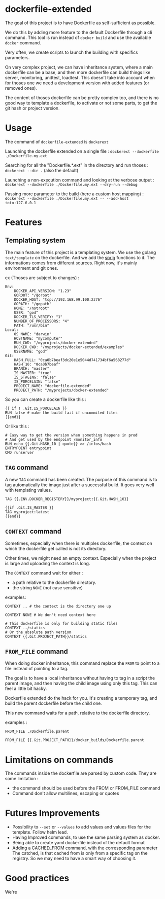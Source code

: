 # dockerfile-extended

The goal of this project is to have Dockerfile as self-sufficient as possible.

We do this by adding more feature to the default Dockerfile through a cli command.
This tool is run instead of `docker build` and use the available `docker` command.

Very often, we create scripts to launch the building with specifics parameters.

On very complex project, we can have inheritance system, where a main dockerfile can be a base,
and then more dockerfile can build things like server, monitoring, unittest, loadtest.
This doesn't take into account when for thoses one we need a development version with added features (or removed ones).

The content of thoses dockerfile can be pretty complex too, and there is no good way to template a dockerfile,
to activate or not some parts, to get the git hash or project version.

# Usage

The command of `dockerfile-extended` is `dockerext`

Launching the dockerfile extended on a single file :
`dockerext --dockerfile ./Dockerfile.my.ext`

Searching for all the "Dockerfile.*.ext" in the directory and run thoses :
`dockerext --dir .` (also the default)

Launching a non-execution command and looking at the verbose output :
`dockerext --dockerfile ./Dockerfile.my.ext --dry-run --debug`

Passing more parameter to the build (here a custom host mapping) :
`dockerext --dockerfile ./Dockerfile.my.ext -- --add-host toto:127.0.0.1`



# Features

## Templating system

The main feature of this project is a templating system.
We use the golang `text/template` on the dockerfile.
And we add the [sprig](https://github.com/Masterminds/sprig) functions to it.
The informations comes from different sources.
Right now, it's mainly environment and git ones.


ex (Thoses are subject to changes) :
```
Env:
    DOCKER_API_VERSION: "1.23"
    GOROOT: "/goroot"
    DOCKER_HOST: "tcp://192.168.99.100:2376"
    GOPATH: "/gopath"
    HOME: "/notroot"
    USER: "god"
    DOCKER_TLS_VERIFY: "1"
    NUMBER_OF_PROCESSORS: "4"
    PATH: "/usr/bin"
Local:
    OS_NAME: "darwin"
    HOSTNAME: "mycomputer"
    RUN_CWD: "/myprojects/docker-extended"
    DOCKER_CWD: "/myprojects/docker-extended/examples"
    USERNAME: "god"
Git:
    HASH_FULL: "0ca0b7beaf3dc20e1e5044d741734bf6a568277d"
    HASH_10: "0ca0b7beaf"
    BRANCH: "master"
    IS_MASTER: "true"
    IS_STAGING: "false"
    IS_PORCELAIN: "false"
    PROJECT_NAME: "dockerfile-extended"
    PROJECT_PATH: "/myprojects/docker-extended"
```


So you can create a dockerfile like this :
```
{{ if ! .Git.IS_PORCELAIN }}
RUN false # make the build fail if uncommited files
{{end}}
```

Or like this :
```
# Easy way to get the version when something happens in prod
# And get used by the endpoint /monitor_info
RUN echo {{.Git.HASH_10 | quote}} >> /infos/hash
ENTRYPOINT entrypoint
CMD runserver
```


## `TAG` command

A new `TAG` command has been created.
The purpose of this command is to tag automatically the image just after a successful build.
It goes very well with templating values.

```
TAG {{.ENV.DOCKER_REGISTERY}}/myproject:{{.Git.HASH_10}}

{{if .Git.IS_MASTER }}
TAG myproject:latest
{{end}}
```



## `CONTEXT` command

Sometimes, especially when there is multiples dockerfile,
the context on which the dockerfile get called is not its directory.

Other times, we might need an empty context. Especially when the project
is large and uploading the context is long.

The `CONTEXT` command wait for either :
- a path relative to the dockerfile directory.
- the string `NONE` (not case sensitive)

examples:

```
CONTEXT .. # the context is the directory one up
```

```
CONTEXT NONE # We don't need context here
```

```
# This dockerfile is only for building static files
CONTEXT ../statics
# Or the absolute path version
CONTEXT {{.Git.PROJECT_PATH}}/statics
```


## `FROM_FILE` command

When doing docker inheritance,
this command replace the `FROM` to point to a file instead of pointing to a tag.

The goal is to have a local inheritance without having to tag in a script the parent image,
and then having the child image using only this tag.
This can feel a little bit hacky.

Dockerfile extended do the hack for you. It's creating a temporary tag,
and build the parent dockerfile before the child one.

This new command waits for a path, relative to the dockerfile directory.

examples :
```
FROM_FILE ./Dockerfile.parent
```
```
FROM_FILE {{.Git.PROJECT_PATH}}/docker_builds/Dockerfile.parent
```


# Limitations on commands

The commands inside the dockerfile are parsed by custom code.
They are some limitation :
- the command should be used before the FROM or FROM_FILE command
- Command don't allow multilines, escaping or quotes

# Futures Improvements

- Possibility to `--set` or `--values` to add values and values files for the template.
Follow helm lead.
- Having Improved commands, to use the same parsing system as docker.
- Being able to create yaml dockerfile instead of the default format
- Adding a CACHED_FROM command, with the corresponding parameter
The catched, is that cached from is only from a specific tag on the registry.
So we may need to have a smart way of choosing it.


# Good practices

We're

















